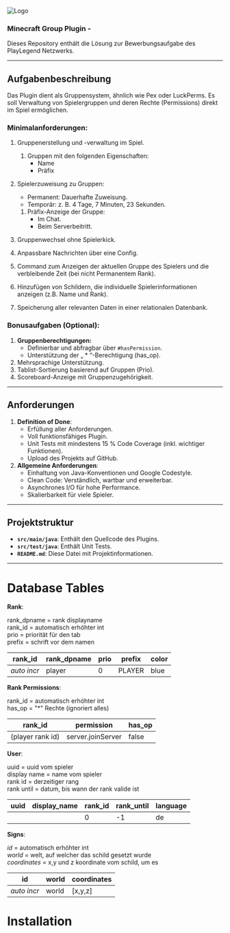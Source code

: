 <img src="https://playlegend.net/wp-content/uploads/2023/10/logo-upated.png" style="display: block; margin: 0 auto;" alt="Logo">

### Minecraft Group Plugin -

Dieses Repository enthält die Lösung zur Bewerbungsaufgabe des PlayLegend Netzwerks.

---

## Aufgabenbeschreibung

Das Plugin dient als Gruppensystem, ähnlich wie Pex oder LuckPerms. Es soll Verwaltung von Spielergruppen und deren
Rechte (Permissions) direkt im Spiel ermöglichen.

### **Minimalanforderungen:**

1. Gruppenerstellung und -verwaltung im Spiel.
    1. Gruppen mit den folgenden Eigenschaften:
        - Name
        - Präfix
2. Spielerzuweisung zu Gruppen:
    - Permanent: Dauerhafte Zuweisung.
    - Temporär: z. B. 4 Tage, 7 Minuten, 23 Sekunden.

    1. Präfix-Anzeige der Gruppe:
        - Im Chat.
        - Beim Serverbeitritt.
1. Gruppenwechsel ohne Spielerkick.
2. Anpassbare Nachrichten über eine Config.
3. Command zum Anzeigen der aktuellen Gruppe des Spielers und die verbleibende Zeit (bei nicht Permanentem Rank).
4. Hinzufügen von Schildern, die individuelle Spielerinformationen anzeigen (z.B. Name und Rank).
5. Speicherung aller relevanten Daten in einer relationalen Datenbank.

### **Bonusaufgaben (Optional):**

1. **Gruppenberechtigungen:**
    - Definierbar und abfragbar über `#hasPermission`.
    - Unterstützung der „ * “-Berechtigung (has_op).
2. Mehrsprachige Unterstützung.
3. Tablist-Sortierung basierend auf Gruppen (Prio).
4. Scoreboard-Anzeige mit Gruppenzugehörigkeit.

---

## Anforderungen

1. **Definition of Done**:
    - Erfüllung aller Anforderungen.
    - Voll funktionsfähiges Plugin.
    - Unit Tests mit mindestens 15 % Code Coverage (inkl. wichtiger Funktionen).
    - Upload des Projekts auf GitHub.
2. **Allgemeine Anforderungen**:
    - Einhaltung von Java-Konventionen und Google Codestyle.
    - Clean Code: Verständlich, wartbar und erweiterbar.
    - Asynchrones I/O für hohe Performance.
    - Skalierbarkeit für viele Spieler.

---

## Projektstruktur

- **`src/main/java`**: Enthält den Quellcode des Plugins.
- **`src/test/java`**: Enthält Unit Tests.
- **`README.md`**: Diese Datei mit Projektinformationen.

---

# Database Tables

**Rank**:

rank_dpname = rank displayname<br/>
rank_id = automatisch erhöhter int<br/>
prio = priorität für den tab<br/>
prefix = schrift vor dem namen

| rank_id     | rank_dpname | prio | prefix | color |
|-------------|-------------|------|--------|-------|
| *auto incr* | player      | 0    | PLAYER | blue  |

**Rank Permissions**:

rank_id = automatisch erhöhter int<br/>
has_op = "*" Rechte (ignoriert alles)

| rank_id          | permission        | has_op |
|------------------|-------------------|--------|
| (player rank id) | server.joinServer | false  |

**User**:

uuid = uuid vom spieler<br/>
display name = name vom spieler<br/>
rank id = derzeitiger rang<br/>
rank until = datum, bis wann der rank valide ist

| uuid | display_name | rank_id | rank_until | language |
|------|--------------|---------|------------|----------|
|      |              | 0       | -1         | de       |

**Signs**:

_id_ = automatisch erhöhter int<br/>
_world_ = welt, auf welcher das schild gesetzt wurde<br/>
_coordinates_ = x,y und z koordinate vom schild, um es

| id          | world | coordinates |
|-------------|-------|-------------|
| *auto incr* | world | [x,y,z]     |

# Installation